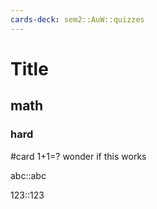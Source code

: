 ```yaml
---
cards-deck: sem2::AuW::quizzes
---
```


# Title


## math


### hard 
#card
1+1=?
wonder if this works




abc::abc

123::123



